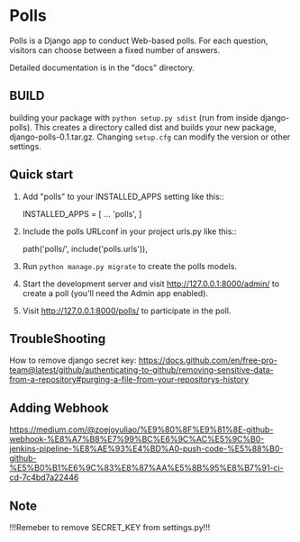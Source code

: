 Polls
=====

Polls is a Django app to conduct Web-based polls. For each question,
visitors can choose between a fixed number of answers.

Detailed documentation is in the "docs" directory.

BUILD
-----------
building your package with `python setup.py sdist` (run from inside django-polls).
This creates a directory called dist and builds your new package, django-polls-0.1.tar.gz.
Changing `setup.cfg` can modify the version or other settings.

Quick start
-----------

1. Add "polls" to your INSTALLED_APPS setting like this::

    INSTALLED_APPS = [
        ...
        'polls',
    ]

2. Include the polls URLconf in your project urls.py like this::

    path('polls/', include('polls.urls')),

3. Run ``python manage.py migrate`` to create the polls models.

4. Start the development server and visit http://127.0.0.1:8000/admin/
   to create a poll (you'll need the Admin app enabled).

5. Visit http://127.0.0.1:8000/polls/ to participate in the poll.


TroubleShooting
-----------
How to remove django secret key:
https://docs.github.com/en/free-pro-team@latest/github/authenticating-to-github/removing-sensitive-data-from-a-repository#purging-a-file-from-your-repositorys-history

Adding Webhook
-----------
https://medium.com/@zoejoyuliao/%E9%80%8F%E9%81%8E-github-webhook-%E8%A7%B8%E7%99%BC%E6%9C%AC%E5%9C%B0-jenkins-pipeline-%E8%AE%93%E4%BD%A0-push-code-%E5%88%B0-github-%E5%B0%B1%E6%9C%83%E8%87%AA%E5%8B%95%E8%B7%91-ci-cd-7c4bd7a22446

Note
-----------
!!!Remeber to remove SECRET_KEY from settings.py!!!
